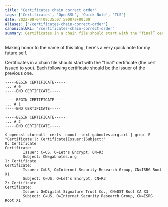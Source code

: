 ```yaml
---
title: "Certificates chain correct order"
tags: ['Certificates', 'OpenSSL', 'Quick Note', 'TLS']
date: 2022-08-04T09:35:07.590872+00:00
aliases: ["/certificates-chain-correct-order"]
canonicalURL: "/certificates-chain-correct-order"
summary: Certificates in a chain file should start with the “final” certificate (the cert issued to you). Each following certificate should be the issuer of the previous one.
---
```

Making honor to the name of this blog, here's a very quick note for my future self.

Certificates in a chain file should start with the "final" certificate (the cert issued to you). Each following certificate should be the issuer of the previous one.

```plain
-----BEGIN CERTIFICATE-----
... # 0
-----END CERTIFICATE-----

-----BEGIN CERTIFICATE-----
... # 1
-----END CERTIFICATE-----

-----BEGIN CERTIFICATE-----
... # 2
-----END CERTIFICATE-----
```

```plain
$ openssl storeutl -certs -noout -text gabnotes.org.crt | grep -E "Certificate:|: Certificate|Issuer:|Subject:"
0: Certificate
Certificate:
        Issuer: C=US, O=Let's Encrypt, CN=R3
        Subject: CN=gabnotes.org
1: Certificate
Certificate:
        Issuer: C=US, O=Internet Security Research Group, CN=ISRG Root X1
        Subject: C=US, O=Let's Encrypt, CN=R3
2: Certificate
Certificate:
        Issuer: O=Digital Signature Trust Co., CN=DST Root CA X3
        Subject: C=US, O=Internet Security Research Group, CN=ISRG Root X1
```
